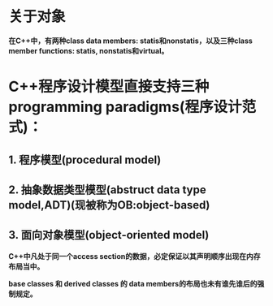 # 关于对象

__在C++中，有两种class data members: statis和nonstatis，以及三种class member functions: statis, nonstatis和virtual。__

# C++程序设计模型直接支持三种programming paradigms(程序设计范式)：

## 1. 程序模型(procedural model)
## 2. 抽象数据类型模型(abstruct data type model,ADT)(现被称为OB:object-based)
## 3. 面向对象模型(object-oriented model)





__C++中凡处于同一个access section的数据，必定保证以其声明顺序出现在内存布局当中。__




__base classes 和 derived classes 的 data members的布局也未有谁先谁后的强制规定。__